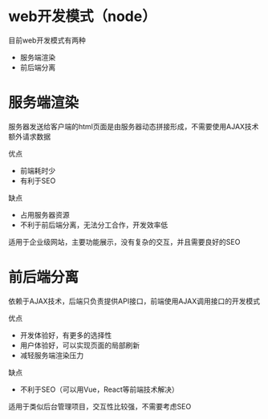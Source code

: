 # web开发模式（node）

目前web开发模式有两种

- 服务端渲染
- 前后端分离

# 服务端渲染

服务器发送给客户端的html页面是由服务器动态拼接形成，不需要使用AJAX技术额外请求数据

优点

- 前端耗时少
- 有利于SEO

缺点

- 占用服务器资源
- 不利于前后端分离，无法分工合作，开发效率低

适用于企业级网站，主要功能展示，没有复杂的交互，并且需要良好的SEO

# 前后端分离

依赖于AJAX技术，后端只负责提供API接口，前端使用AJAX调用接口的开发模式

优点

- 开发体验好，有更多的选择性
- 用户体验好，可以实现页面的局部刷新
- 减轻服务端渲染压力

缺点

- 不利于SEO（可以用Vue，React等前端技术解决）

适用于类似后台管理项目，交互性比较强，不需要考虑SEO
